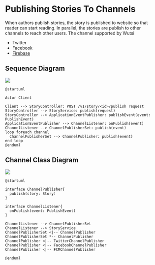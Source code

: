 # Publishing Stories To Channels
When authors publish stories, the story is published to website so that reader can start reading.
In parallel, the stories are publish to other channels to reach other users.
The channel supported by Wutsi
 - Twitter
 - Facebook
  - [Firebase](publish-to-channel-firebase.md)

## Sequence Diagram
![](https://www.planttext.com/api/plantuml/img/TP512i8m44NtSufPsaKfRekKId4dADGBr3ZIG4ngCYruUvCssA9rauIVUOyVKZfkBFSF1R0NR2nMIf9cW6d7D2smzlchCfgjKOfiZkTJVS5is6Okt6GxUIkohhygwLgqzEp9CNn1iwWcEqX1EKPY4uba5TbtdPAYOMdqOV25pXCKMaH-Z3SKLjziaINm5nxLLTjeJUee7PCEGgFZm6HBu6jYINrKDV7ybCWfOpgy6qkDQ55C0E0QkghyyP6-ON12wK_-hzu0)

``` plantuml
@startuml

Actor Client

Client --> StoryController: POST /v1/story/<id>/publish request
StoryController --> StoryService: publish(request)
StoryController --> ApplicationEventPublisher: publishEvent(event: PublishEvent)
ApplicationEventPublisher --> ChannelListener: onPublish(event)
ChannelListener --> ChannelPublisherSet: publish(event)
loop foreach channel
  ChannelPublisherSet --> ChannelPublisher: publish(event)
end loop
@enduml
```

## Channel Class Diagram
![](https://www.planttext.com/api/plantuml/img/ZP512i8m44NtSufPLY4NA2A5eYi5eLuWhICDreaaqugeTxTjkh9PT1K-lFSdoMHUj9FstW20OI5trHLXNcjcQavjsHXVati3uYE4n8jrhnIBuLZ1Dw8TZ1VYO5cUIXBgY2N5AUw6DEf_4YgrdSqlIABSU8c2N6SgWeY4cuzIixOekLu2XhxpqqZ_v8Nqll-PqjhRKZm_paY0ZFZIB-a7)

```plantuml
@startuml

interface ChannelPublisher{
  publish(story: Story)
}

interface ChannelListener{
  onPublish(event: PublishEvent)
}

ChannelListener --> ChannelPublisherSet
ChannelListener --> StoryService
ChannelPublisherSet <|-- ChannelPublisher
ChannelPublisherSet *-- ChannelPublisher
ChannelPublisher <|-- TwitterChannelPublisher
ChannelPublisher <|-- FacebookChannelPublisher
ChannelPublisher <|-- FCMChannelPublisher

@enduml
```
